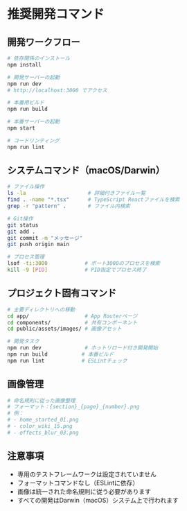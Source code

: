 # 推奨開発コマンド

## 開発ワークフロー
```bash
# 依存関係のインストール
npm install

# 開発サーバーの起動
npm run dev
# http://localhost:3000 でアクセス

# 本番用ビルド
npm run build

# 本番サーバーの起動
npm start

# コードリンティング
npm run lint
```

## システムコマンド（macOS/Darwin）
```bash
# ファイル操作
ls -la                    # 詳細付きファイル一覧
find . -name "*.tsx"      # TypeScript Reactファイルを検索
grep -r "pattern" .       # ファイル内検索

# Git操作
git status
git add .
git commit -m "メッセージ"
git push origin main

# プロセス管理
lsof -ti:3000            # ポート3000のプロセスを検索
kill -9 [PID]            # PID指定でプロセス終了
```

## プロジェクト固有コマンド
```bash
# 主要ディレクトリへの移動
cd app/                  # App Routerページ
cd components/           # 共有コンポーネント
cd public/assets/images/ # 画像アセット

# 開発タスク
npm run dev              # ホットリロード付き開発開始
npm run build           # 本番ビルド
npm run lint            # ESLintチェック
```

## 画像管理
```bash
# 命名規則に従った画像整理
# フォーマット：{section}_{page}_{number}.png
# 例：
# - home_started_01.png
# - color_wiki_15.png
# - effects_blur_03.png
```

## 注意事項
- 専用のテストフレームワークは設定されていません
- フォーマットコマンドなし（ESLintに依存）
- 画像は統一された命名規則に従う必要があります
- すべての開発はDarwin（macOS）システム上で行われます